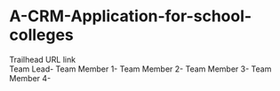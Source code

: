 # A-CRM-Application-for-school-colleges                                                                                                                                                                                                                                                                                                  
Trailhead URL link                                                                                                                                                                                                                                                                         
Team Lead-
Team Member 1-
Team Member 2-
Team Member 3-
Team Member 4-
